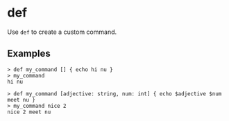 # def

Use `def` to create a custom command.

## Examples

```
> def my_command [] { echo hi nu }
> my_command
hi nu
```

```
> def my_command [adjective: string, num: int] { echo $adjective $num meet nu }
> my_command nice 2
nice 2 meet nu
```
